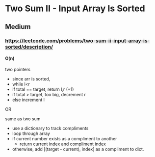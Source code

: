 # Two Sum II - Input Array Is Sorted
## Medium
### https://leetcode.com/problems/two-sum-ii-input-array-is-sorted/description/
#### O(n)


two pointers  

- since arr is sorted,
- while l<r
- if total == target, return l,r (+1)
- if total > target, too big, decrement r
- else increment l




OR  



same as two sum  

- use a dictionary to track compliments
- loop through array
- if current number exists as a compliment to another
	- return current index and compliment index
- otherwise, add [(target - current), index] as a compliment to dict.

